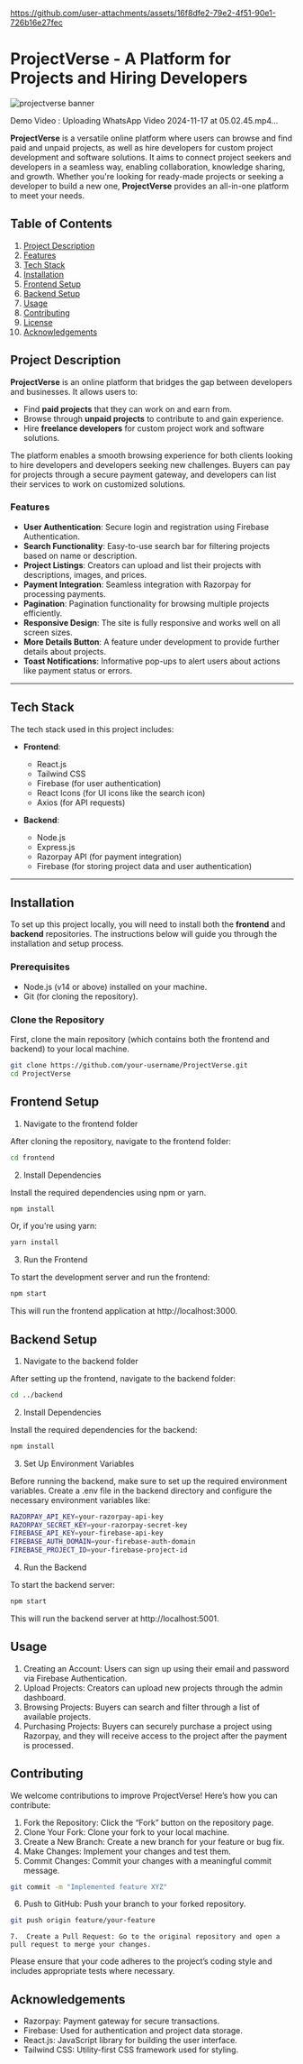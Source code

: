 
https://github.com/user-attachments/assets/16f8dfe2-79e2-4f51-90e1-726b16e27fec
# ProjectVerse - A Platform for Projects and Hiring Developers

![projectverse banner](https://github.com/user-attachments/assets/b29847fb-1517-4475-8cc7-60fbc1e428b9)

Demo Video : Uploading WhatsApp Video 2024-11-17 at 05.02.45.mp4…



**ProjectVerse** is a versatile online platform where users can browse and find paid and unpaid projects, as well as hire developers for custom project development and software solutions. It aims to connect project seekers and developers in a seamless way, enabling collaboration, knowledge sharing, and growth. Whether you're looking for ready-made projects or seeking a developer to build a new one, **ProjectVerse** provides an all-in-one platform to meet your needs.

## Table of Contents
1. [Project Description](#project-description)
2. [Features](#features)
3. [Tech Stack](#tech-stack)
4. [Installation](#installation)
5. [Frontend Setup](#frontend-setup)
6. [Backend Setup](#backend-setup)
7. [Usage](#usage)
8. [Contributing](#contributing)
9. [License](#license)
10. [Acknowledgements](#acknowledgements)

## Project Description

**ProjectVerse** is an online platform that bridges the gap between developers and businesses. It allows users to:
- Find **paid projects** that they can work on and earn from.
- Browse through **unpaid projects** to contribute to and gain experience.
- Hire **freelance developers** for custom project work and software solutions.

The platform enables a smooth browsing experience for both clients looking to hire developers and developers seeking new challenges. Buyers can pay for projects through a secure payment gateway, and developers can list their services to work on customized solutions.

### Features
- **User Authentication**: Secure login and registration using Firebase Authentication.
- **Search Functionality**: Easy-to-use search bar for filtering projects based on name or description.
- **Project Listings**: Creators can upload and list their projects with descriptions, images, and prices.
- **Payment Integration**: Seamless integration with Razorpay for processing payments.
- **Pagination**: Pagination functionality for browsing multiple projects efficiently.
- **Responsive Design**: The site is fully responsive and works well on all screen sizes.
- **More Details Button**: A feature under development to provide further details about projects.
- **Toast Notifications**: Informative pop-ups to alert users about actions like payment status or errors.

---

## Tech Stack

The tech stack used in this project includes:

- **Frontend**:
  - React.js
  - Tailwind CSS
  - Firebase (for user authentication)
  - React Icons (for UI icons like the search icon)
  - Axios (for API requests)

- **Backend**:
  - Node.js
  - Express.js
  - Razorpay API (for payment integration)
  - Firebase (for storing project data and user authentication)

---

## Installation

To set up this project locally, you will need to install both the **frontend** and **backend** repositories. The instructions below will guide you through the installation and setup process.

### Prerequisites
- Node.js (v14 or above) installed on your machine.
- Git (for cloning the repository).

### Clone the Repository

First, clone the main repository (which contains both the frontend and backend) to your local machine.

```bash
git clone https://github.com/your-username/ProjectVerse.git
cd ProjectVerse
```

## Frontend Setup

1. Navigate to the frontend folder

After cloning the repository, navigate to the frontend folder:

```bash
cd frontend
```

2. Install Dependencies

Install the required dependencies using npm or yarn.

```bash
npm install
```

Or, if you’re using yarn:

```bash
yarn install
```

3. Run the Frontend

To start the development server and run the frontend:

```bash
npm start
```

This will run the frontend application at http://localhost:3000.

## Backend Setup

1. Navigate to the backend folder

After setting up the frontend, navigate to the backend folder:

```bash
cd ../backend
```

2. Install Dependencies

Install the required dependencies for the backend:

```bash
npm install
```

3. Set Up Environment Variables

Before running the backend, make sure to set up the required environment variables. Create a .env file in the backend directory and configure the necessary environment variables like:

```bash
RAZORPAY_API_KEY=your-razorpay-api-key
RAZORPAY_SECRET_KEY=your-razorpay-secret-key
FIREBASE_API_KEY=your-firebase-api-key
FIREBASE_AUTH_DOMAIN=your-firebase-auth-domain
FIREBASE_PROJECT_ID=your-firebase-project-id
```

4. Run the Backend

To start the backend server:

```bash
npm start
```

This will run the backend server at http://localhost:5001.

## Usage

1. Creating an Account: Users can sign up using their email and password via Firebase Authentication.
2. Upload Projects: Creators can upload new projects through the admin dashboard.
3. Browsing Projects: Buyers can search and filter through a list of available projects.
4. Purchasing Projects: Buyers can securely purchase a project using Razorpay, and they will receive access to the project after the payment is processed.

## Contributing

We welcome contributions to improve ProjectVerse! Here’s how you can contribute:

1. Fork the Repository: Click the “Fork” button on the repository page.
2. Clone Your Fork: Clone your fork to your local machine.
3. Create a New Branch: Create a new branch for your feature or bug fix.
4.	Make Changes: Implement your changes and test them.
5.	Commit Changes: Commit your changes with a meaningful commit message.

```bash
git commit -m "Implemented feature XYZ"
```

6. Push to GitHub: Push your branch to your forked repository.

```bash
git push origin feature/your-feature
```

	7.	Create a Pull Request: Go to the original repository and open a pull request to merge your changes.

Please ensure that your code adheres to the project’s coding style and includes appropriate tests where necessary.

## Acknowledgements

- Razorpay: Payment gateway for secure transactions.
- Firebase: Used for authentication and project data storage.
- React.js: JavaScript library for building the user interface.
- Tailwind CSS: Utility-first CSS framework used for styling.
